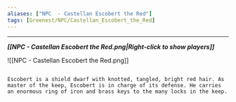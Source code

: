 ```yaml
---
aliases: ["NPC  - Castellan Escobert the Red"]
tags: [Greenest/NPC/Castellan_Escobert_the_Red]
---
```


----
***[[NPC - Castellan Escobert the Red.png|Right-click to show players]]***

![[NPC - Castellan Escobert the Red.png]]
```ad-npcdesc

Escobert is a shield dwarf with knotted, tangled, bright red hair. As master of the keep, Escobert is in charge of its defense. He carries an enormous ring of iron and brass keys to the many locks in the keep.
```